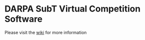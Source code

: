 # DARPA SubT Virtual Competition Software

Please visit the [wiki](https://bitbucket.org/osrf/subt/wiki/Home) for more information